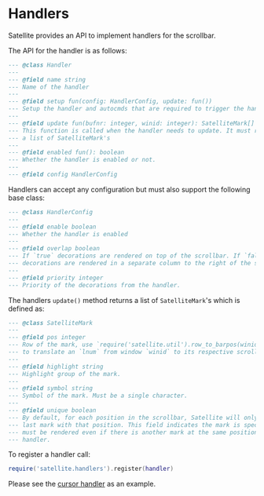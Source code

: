 # Handlers

Satellite provides an API to implement handlers for the scrollbar.

The API for the handler is as follows:

```lua
--- @class Handler
---
--- @field name string
--- Name of the handler
---
--- @field setup fun(config: HandlerConfig, update: fun())
--- Setup the handler and autocmds that are required to trigger the handler.
---
--- @field update fun(bufnr: integer, winid: integer): SatelliteMark[]
--- This function is called when the handler needs to update. It must return
--- a list of SatelliteMark's
---
--- @field enabled fun(): boolean
--- Whether the handler is enabled or not.
---
--- @field config HandlerConfig
```

Handlers can accept any configuration but must also support the following
base class:

```lua
--- @class HandlerConfig
---
--- @field enable boolean
--- Whether the handler is enabled
---
--- @field overlap boolean
--- If `true` decorations are rendered on top of the scrollbar. If `false` the
--- decorations are rendered in a separate column to the right of the scrollbar.
---
--- @field priority integer
--- Priority of the decorations from the handler.
```

The handlers `update()` method returns a list of `SatelliteMark`'s which is defined as:

```lua
--- @class SatelliteMark
---
--- @field pos integer
--- Row of the mark, use `require('satellite.util').row_to_barpos(winid, lnum)`
--- to translate an `lnum` from window `winid` to its respective scrollbar row.
---
--- @field highlight string
--- Highlight group of the mark.
---
--- @field symbol string
--- Symbol of the mark. Must be a single character.
---
--- @field unique boolean
--- By default, for each position in the scrollbar, Satellite will only use the
--- last mark with that position. This field indicates the mark is special and
--- must be rendered even if there is another mark at the same position from the
--- handler.
```

To register a handler call:
```lua
require('satellite.handlers').register(handler)
```

Please see the [cursor handler](lua/satellite/handlers/cursor.lua) as an example.
